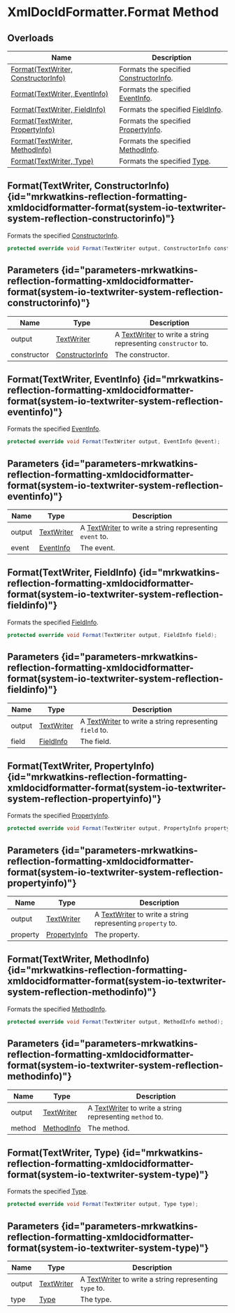 # XmlDocIdFormatter.Format Method
## Overloads

| Name | Description |
| ---- | ----------- |
| [Format(TextWriter, ConstructorInfo)](MrKWatkins.Reflection.Formatting.XmlDocIdFormatter.Format.md#mrkwatkins-reflection-formatting-xmldocidformatter-format(system-io-textwriter-system-reflection-constructorinfo)) | Formats the specified [ConstructorInfo](https://learn.microsoft.com/en-gb/dotnet/api/System.Reflection.ConstructorInfo). |
| [Format(TextWriter, EventInfo)](MrKWatkins.Reflection.Formatting.XmlDocIdFormatter.Format.md#mrkwatkins-reflection-formatting-xmldocidformatter-format(system-io-textwriter-system-reflection-eventinfo)) | Formats the specified [EventInfo](https://learn.microsoft.com/en-gb/dotnet/api/System.Reflection.EventInfo). |
| [Format(TextWriter, FieldInfo)](MrKWatkins.Reflection.Formatting.XmlDocIdFormatter.Format.md#mrkwatkins-reflection-formatting-xmldocidformatter-format(system-io-textwriter-system-reflection-fieldinfo)) | Formats the specified [FieldInfo](https://learn.microsoft.com/en-gb/dotnet/api/System.Reflection.FieldInfo). |
| [Format(TextWriter, PropertyInfo)](MrKWatkins.Reflection.Formatting.XmlDocIdFormatter.Format.md#mrkwatkins-reflection-formatting-xmldocidformatter-format(system-io-textwriter-system-reflection-propertyinfo)) | Formats the specified [PropertyInfo](https://learn.microsoft.com/en-gb/dotnet/api/System.Reflection.PropertyInfo). |
| [Format(TextWriter, MethodInfo)](MrKWatkins.Reflection.Formatting.XmlDocIdFormatter.Format.md#mrkwatkins-reflection-formatting-xmldocidformatter-format(system-io-textwriter-system-reflection-methodinfo)) | Formats the specified [MethodInfo](https://learn.microsoft.com/en-gb/dotnet/api/System.Reflection.MethodInfo). |
| [Format(TextWriter, Type)](MrKWatkins.Reflection.Formatting.XmlDocIdFormatter.Format.md#mrkwatkins-reflection-formatting-xmldocidformatter-format(system-io-textwriter-system-type)) | Formats the specified [Type](https://learn.microsoft.com/en-gb/dotnet/api/System.Type). |

## Format(TextWriter, ConstructorInfo) {id="mrkwatkins-reflection-formatting-xmldocidformatter-format(system-io-textwriter-system-reflection-constructorinfo)"}

Formats the specified [ConstructorInfo](https://learn.microsoft.com/en-gb/dotnet/api/System.Reflection.ConstructorInfo).

```c#
protected override void Format(TextWriter output, ConstructorInfo constructor);
```

## Parameters {id="parameters-mrkwatkins-reflection-formatting-xmldocidformatter-format(system-io-textwriter-system-reflection-constructorinfo)"}

| Name | Type | Description |
| ---- | ---- | ----------- |
| output | [TextWriter](https://learn.microsoft.com/en-gb/dotnet/api/System.IO.TextWriter) | A [TextWriter](https://learn.microsoft.com/en-gb/dotnet/api/System.IO.TextWriter) to write a string representing `constructor` to. |
| constructor | [ConstructorInfo](https://learn.microsoft.com/en-gb/dotnet/api/System.Reflection.ConstructorInfo) | The constructor. |

## Format(TextWriter, EventInfo) {id="mrkwatkins-reflection-formatting-xmldocidformatter-format(system-io-textwriter-system-reflection-eventinfo)"}

Formats the specified [EventInfo](https://learn.microsoft.com/en-gb/dotnet/api/System.Reflection.EventInfo).

```c#
protected override void Format(TextWriter output, EventInfo @event);
```

## Parameters {id="parameters-mrkwatkins-reflection-formatting-xmldocidformatter-format(system-io-textwriter-system-reflection-eventinfo)"}

| Name | Type | Description |
| ---- | ---- | ----------- |
| output | [TextWriter](https://learn.microsoft.com/en-gb/dotnet/api/System.IO.TextWriter) | A [TextWriter](https://learn.microsoft.com/en-gb/dotnet/api/System.IO.TextWriter) to write a string representing `event` to. |
| event | [EventInfo](https://learn.microsoft.com/en-gb/dotnet/api/System.Reflection.EventInfo) | The event. |

## Format(TextWriter, FieldInfo) {id="mrkwatkins-reflection-formatting-xmldocidformatter-format(system-io-textwriter-system-reflection-fieldinfo)"}

Formats the specified [FieldInfo](https://learn.microsoft.com/en-gb/dotnet/api/System.Reflection.FieldInfo).

```c#
protected override void Format(TextWriter output, FieldInfo field);
```

## Parameters {id="parameters-mrkwatkins-reflection-formatting-xmldocidformatter-format(system-io-textwriter-system-reflection-fieldinfo)"}

| Name | Type | Description |
| ---- | ---- | ----------- |
| output | [TextWriter](https://learn.microsoft.com/en-gb/dotnet/api/System.IO.TextWriter) | A [TextWriter](https://learn.microsoft.com/en-gb/dotnet/api/System.IO.TextWriter) to write a string representing `field` to. |
| field | [FieldInfo](https://learn.microsoft.com/en-gb/dotnet/api/System.Reflection.FieldInfo) | The field. |

## Format(TextWriter, PropertyInfo) {id="mrkwatkins-reflection-formatting-xmldocidformatter-format(system-io-textwriter-system-reflection-propertyinfo)"}

Formats the specified [PropertyInfo](https://learn.microsoft.com/en-gb/dotnet/api/System.Reflection.PropertyInfo).

```c#
protected override void Format(TextWriter output, PropertyInfo property);
```

## Parameters {id="parameters-mrkwatkins-reflection-formatting-xmldocidformatter-format(system-io-textwriter-system-reflection-propertyinfo)"}

| Name | Type | Description |
| ---- | ---- | ----------- |
| output | [TextWriter](https://learn.microsoft.com/en-gb/dotnet/api/System.IO.TextWriter) | A [TextWriter](https://learn.microsoft.com/en-gb/dotnet/api/System.IO.TextWriter) to write a string representing `property` to. |
| property | [PropertyInfo](https://learn.microsoft.com/en-gb/dotnet/api/System.Reflection.PropertyInfo) | The property. |

## Format(TextWriter, MethodInfo) {id="mrkwatkins-reflection-formatting-xmldocidformatter-format(system-io-textwriter-system-reflection-methodinfo)"}

Formats the specified [MethodInfo](https://learn.microsoft.com/en-gb/dotnet/api/System.Reflection.MethodInfo).

```c#
protected override void Format(TextWriter output, MethodInfo method);
```

## Parameters {id="parameters-mrkwatkins-reflection-formatting-xmldocidformatter-format(system-io-textwriter-system-reflection-methodinfo)"}

| Name | Type | Description |
| ---- | ---- | ----------- |
| output | [TextWriter](https://learn.microsoft.com/en-gb/dotnet/api/System.IO.TextWriter) | A [TextWriter](https://learn.microsoft.com/en-gb/dotnet/api/System.IO.TextWriter) to write a string representing `method` to. |
| method | [MethodInfo](https://learn.microsoft.com/en-gb/dotnet/api/System.Reflection.MethodInfo) | The method. |

## Format(TextWriter, Type) {id="mrkwatkins-reflection-formatting-xmldocidformatter-format(system-io-textwriter-system-type)"}

Formats the specified [Type](https://learn.microsoft.com/en-gb/dotnet/api/System.Type).

```c#
protected override void Format(TextWriter output, Type type);
```

## Parameters {id="parameters-mrkwatkins-reflection-formatting-xmldocidformatter-format(system-io-textwriter-system-type)"}

| Name | Type | Description |
| ---- | ---- | ----------- |
| output | [TextWriter](https://learn.microsoft.com/en-gb/dotnet/api/System.IO.TextWriter) | A [TextWriter](https://learn.microsoft.com/en-gb/dotnet/api/System.IO.TextWriter) to write a string representing `type` to. |
| type | [Type](https://learn.microsoft.com/en-gb/dotnet/api/System.Type) | The type. |

